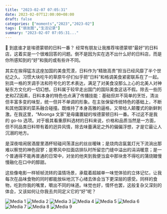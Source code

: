 ```yaml
---
title: "2023-02-07 07:05:31"
date: 2023-02-07T12:00:00+08:00
draft: false
categories: ["moments","2023","2023-02"]
tags: ["朋友圈","生活记录"]
summary: "2023-02-07 07:05:31..."
---
```


🍱 到底谁才是埃德蒙顿的日料一番？
​
​经常有朋友让我推荐埃德蒙顿“最好”的日料店，这着实是一个很难回答的问题。倒不是因为实在选不出什么好的日料店，而是你所感知到的“好”和我的或有些许不同。

其实在挨得猛冻这座加国的美食荒漠，日料作为“精致高贵”担当已经风靡了半个世纪之久。习惯大块吃牛的草原牛仔们似乎把“日料”和格调美食紧密联系在了一起。别具一格的烹调手法和符号化的艺术表达，满足了对美食没那么上心的北美人对神秘东方文化的一切幻想。
​
​日料属于较早走出国门的国际美食这话不假。除去一些历史和ZZ因素，日料本身的特色也点满了传播技能：基础但并不简单的烹饪，清淡但丰富多变的味型，统一但并不单调的形象。在主张保留传统特色的基础上，不断和其他国家的菜系融合碰撞。既维持了本身高雅的逼格，又带给人颠覆式的新鲜刺激。
​
​在我这里，“Moonga 文家”是毋庸置疑的埃德蒙顿日料一番。不过这不是我的 go-to 选项。对于极其看重原料选材的日料来说，价格和品质当然是一方面，但不同品类日料带有着的迥异风情，除去味蕾满足之外的偏偏浮想，才是它最让人沉溺的地方。

是深夜喧闹居酒屋里酒杯轻碰间荡漾出的丝丝暧昧；是烧肉店氤氲灯光下流淌出那难以察觉的神色寂寥；是寒风中拉面店排队时所留恋门缝中溢出的涓涓暖意；是一个普通得不能再普通的日常中，对坐的他夹到我便当盒中那块舍不得吃的蒲烧鳗慢慢融化在口中的醇甜。

这些像电影一样帧帧流转的温情场景，承载着超越单一味觉体验的立体记忆，让我每次在品味食物的同时都能放纵地沉下心绪去体会当下更深层的感受。同样的食物，吃到你我的嘴里，嚼出不同的味道。味觉也好，情怀也罢，这般复杂又深刻的体会，又该如何让你我去共同定义它的“好”呢？

![Media 1](/Moments/photos/2023-02-07/202302070705310.jpg)
![Media 2](/Moments/photos/2023-02-07/202302070705311.jpg)
![Media 3](/Moments/photos/2023-02-07/202302070705312.jpg)
![Media 4](/Moments/photos/2023-02-07/202302070705313.jpg)
![Media 5](/Moments/photos/2023-02-07/202302070705314.jpg)
![Media 6](/Moments/photos/2023-02-07/202302070705315.jpg)
![Media 7](/Moments/photos/2023-02-07/202302070705316.jpg)
![Media 8](/Moments/photos/2023-02-07/202302070705317.jpg)
![Media 9](/Moments/photos/2023-02-07/202302070705318.jpg)

